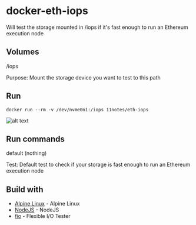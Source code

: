 # docker-eth-iops

Will test the storage mounted in /iops if it's fast enough to run an Ethereum execution node

## Volumes

/iops

Purpose: Mount the storage device you want to test to this path

## Run
```shell
docker run --rm -v /dev/nvme0n1:/iops 11notes/eth-iops
```

![alt text](https://github.com/[username]/[reponame]/blob/[branch]/image.jpg?raw=true)

## Run commands

default (nothing)

Test: Default test to check if your storage is fast enough to run an Ethereum execution node


## Build with

* [Alpine Linux](https://alpinelinux.org/) - Alpine Linux
* [NodeJS](https://nodejs.org/en/) - NodeJS
* [fio](https://github.com/axboe/fio) - Flexible I/O Tester 